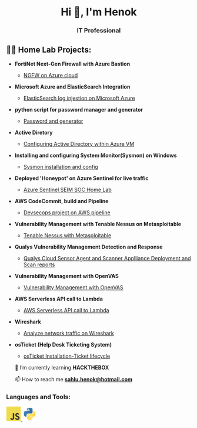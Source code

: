 <h1 align="center">Hi 👋, I'm Henok</h1>
<h3 align="center">IT Professional</h3>

<h3 </h3>
<p align="left">
</p>
<h2>👨‍💻 Home Lab Projects:</h2>

- <b>FortiNet Next-Gen Firewall with Azure Bastion</b>
  - [NGFW on Azure cloud](https://github.com/Hasnake84/NGFW-Azure-Bastion)
- <b>Microsoft Azure and ElasticSearch Integration</b>  
  - [ElasticSearch log injestion on Microsoft Azure](https://github.com/Hasnake84/Azure-ElasticSearch-Integration)
- <b>python script for password manager and generator</b>
  - [Password and generator](https://github.com/Hasnake84/python-script-password-manager-generator)
- <b>Active Diretory</b>
  - [Configuring Active Directory within Azure VM](https://github.com/Hasnake84/Configuring-Active-Directory-within-Azure-VMs)
- <b>Installing and configuring System Monitor(Sysmon) on Windows</b>
  - [Sysmon installation and config](https://github.com/Hasnake84/Sysmon-Installation-with-Sysmon-config-file)
- <b>Deployed 'Honeypot' on Azure Sentinel for live traffic</b>
  - [Azure Sentinel SEIM SOC Home Lab](https://github.com/Hasnake84/SIEM-Sentinel-SOC-Lab-Project)
- <b>AWS CodeCommit, build and Pipeline</b>
  - [Devsecops project on AWS pipeline](https://github.com/Hasnake84/AWS-CodeCommit-build-Pipeline)
- <b>Vulnerability Management with Tenable Nessus on Metasploitable</b>
  - [Tenable Nessus with Metasploitable](https://github.com/Hasnake84/Tenable-Nessus-Metasploitable)
- <b>Qualys Vulnerability Management Detection and Response</b>
  - [Qualys Cloud Sensor Agent and Scanner Applliance Deployment and Scan reports](https://github.com/Hasnake84/Qualys-VMDR)
- <b>Vulnerability Management with OpenVAS</b>
  - [Vulnerability Management with OpenVAS](https://github.com/Hasnake84/OpenVAS-Vulnerability-Management-project)
- <b>AWS Serverless API call to Lambda</b>
  - [AWS Serverless API call to Lambda](https://github.com/Hasnake84/AWS-Serverless-Lambda)
- <b>Wireshark</b>
  - [Analyze network traffic on Wireshark](https://github.com/Hasnake84/Protocols-on-Wireshark)
- <b>osTicket (Help Desk Ticketing System)</b>
  - [osTicket Installation-Ticket lifecycle](https://github.com/Hasnake84/osTicket-installation/tree/main)











  🌱 I’m currently learning **HACKTHEBOX**

  📫 How to reach me **sahlu.henok@hotmail.com**





<h3 align="left">Languages and Tools:</h3>
<p align="left"> <a href="https://developer.mozilla.org/en-US/docs/Web/JavaScript" target="_blank" rel="noreferrer"> <img src="https://raw.githubusercontent.com/devicons/devicon/master/icons/javascript/javascript-original.svg" alt="javascript" width="40" height="40"/> </a> <a href="https://www.python.org" target="_blank" rel="noreferrer"> <img src="https://raw.githubusercontent.com/devicons/devicon/master/icons/python/python-original.svg" alt="python" width="40" height="40"/> </a> </p>

